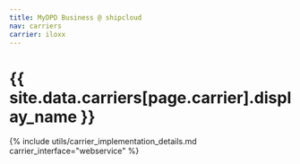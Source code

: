 ```yaml
---
title: MyDPD Business @ shipcloud
nav: carriers
carrier: iloxx
---
```


# {{ site.data.carriers[page.carrier].display_name }}

{% include utils/carrier_implementation_details.md carrier_interface="webservice" %}

